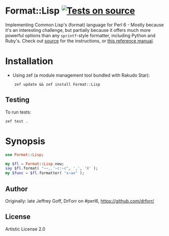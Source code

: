 Format::Lisp [![Tests on source](https://github.com/raku-community-modules/Format-Lisp/actions/workflows/test.yaml/badge.svg)](https://github.com/raku-community-modules/Format-Lisp/actions/workflows/test.yaml)
============

Implementing Common Lisp's (format) language for Perl 6 - Mostly because it's
an interesting challenge, but partially because it offers much more powerful
options than any `sprintf`-style formatter, including Python and Ruby's. 
Check out [source](lib/Format/Lisp.pm6) for the instructions, or [this 
reference manual](https://www.cs.cmu.edu/Groups/AI/html/cltl/clm/node200.html).


Installation
============

* Using zef (a module management tool bundled with Rakudo Star):

```
    zef update && zef install Format::Lisp
```

## Testing

To run tests:

```
zef test .
```

# Synopsis

```raku
use Format::Lisp;

my $fl = Format::Lisp.new;
say $fl.format( "~~,,'~c:~c", ',', 'X' );
my $func = $fl.formatter( "x~ax" );

```

## Author

Originally: late Jeffrey Goff, DrForr on #perl6, https://github.com/drforr/

## License

Artistic License 2.0
